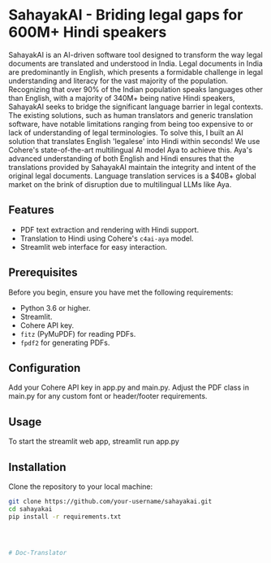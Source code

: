 # SahayakAI - Briding legal gaps for 600M+ Hindi speakers

SahayakAI is an AI-driven software tool designed to transform the way legal documents are translated and understood in India. Legal documents in India are predominantly in English, which presents a formidable challenge in legal understanding and literacy for the vast majority of the population. Recognizing that over 90% of the Indian population speaks languages other than English, with a majority of 340M+ being native Hindi speakers, SahayakAI seeks to bridge the significant language barrier in legal contexts. The existing solutions, such as human translators and generic translation software, have notable limitations ranging from being too expensive to or lack of understanding of legal terminologies. To solve this, I built an AI solution that translates English 'legalese' into Hindi within seconds! We use Cohere's state-of-the-art multilingual AI model Aya to achieve this. Aya's advanced understanding of both English and Hindi ensures that the translations provided by SahayakAI maintain the integrity and intent of the original legal documents. Language translation services is a $40B+ global market on the brink of disruption due to multilingual LLMs like Aya.

## Features

- PDF text extraction and rendering with Hindi support.
- Translation to Hindi using Cohere's `c4ai-aya` model.
- Streamlit web interface for easy interaction.

## Prerequisites

Before you begin, ensure you have met the following requirements:

- Python 3.6 or higher.
- Streamlit.
- Cohere API key.
- `fitz` (PyMuPDF) for reading PDFs.
- `fpdf2` for generating PDFs.

## Configuration

Add your Cohere API key in app.py and main.py.
Adjust the PDF class in main.py for any custom font or header/footer requirements.

## Usage

To start the streamlit web app, 
streamlit run app.py

## Installation

Clone the repository to your local machine:

```bash
git clone https://github.com/your-username/sahayakai.git
cd sahayakai
pip install -r requirements.txt




# Doc-Translator
